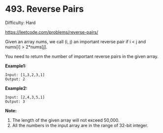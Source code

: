 # 493. Reverse Pairs

Difficulty: Hard

https://leetcode.com/problems/reverse-pairs/

Given an array nums, we call (i, j) an important reverse pair if i < j and nums[i] > 2*nums[j].

You need to return the number of important reverse pairs in the given array.

**Example1:**
```
Input: [1,3,2,3,1]
Output: 2
```
**Example2:**
```
Input: [2,4,3,5,1]
Output: 3
```
**Note:**
1. The length of the given array will not exceed 50,000.
2. All the numbers in the input array are in the range of 32-bit integer.
